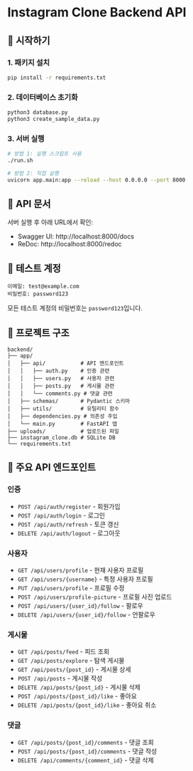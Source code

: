 # Instagram Clone Backend API

## 🚀 시작하기

### 1. 패키지 설치
```bash
pip install -r requirements.txt
```

### 2. 데이터베이스 초기화
```bash
python3 database.py
python3 create_sample_data.py
```

### 3. 서버 실행
```bash
# 방법 1: 실행 스크립트 사용
./run.sh

# 방법 2: 직접 실행
uvicorn app.main:app --reload --host 0.0.0.0 --port 8000
```

## 📖 API 문서

서버 실행 후 아래 URL에서 확인:
- Swagger UI: http://localhost:8000/docs
- ReDoc: http://localhost:8000/redoc

## 🧪 테스트 계정

```
이메일: test@example.com
비밀번호: password123
```

모든 테스트 계정의 비밀번호는 `password123`입니다.

## 📁 프로젝트 구조

```
backend/
├── app/
│   ├── api/           # API 엔드포인트
│   │   ├── auth.py    # 인증 관련
│   │   ├── users.py   # 사용자 관련
│   │   ├── posts.py   # 게시물 관련
│   │   └── comments.py # 댓글 관련
│   ├── schemas/       # Pydantic 스키마
│   ├── utils/         # 유틸리티 함수
│   ├── dependencies.py # 의존성 주입
│   └── main.py        # FastAPI 앱
├── uploads/           # 업로드된 파일
├── instagram_clone.db # SQLite DB
└── requirements.txt
```

## 🔑 주요 API 엔드포인트

### 인증
- `POST /api/auth/register` - 회원가입
- `POST /api/auth/login` - 로그인
- `POST /api/auth/refresh` - 토큰 갱신
- `DELETE /api/auth/logout` - 로그아웃

### 사용자
- `GET /api/users/profile` - 현재 사용자 프로필
- `GET /api/users/{username}` - 특정 사용자 프로필
- `PUT /api/users/profile` - 프로필 수정
- `POST /api/users/profile-picture` - 프로필 사진 업로드
- `POST /api/users/{user_id}/follow` - 팔로우
- `DELETE /api/users/{user_id}/follow` - 언팔로우

### 게시물
- `GET /api/posts/feed` - 피드 조회
- `GET /api/posts/explore` - 탐색 게시물
- `GET /api/posts/{post_id}` - 게시물 상세
- `POST /api/posts` - 게시물 작성
- `DELETE /api/posts/{post_id}` - 게시물 삭제
- `POST /api/posts/{post_id}/like` - 좋아요
- `DELETE /api/posts/{post_id}/like` - 좋아요 취소

### 댓글
- `GET /api/posts/{post_id}/comments` - 댓글 조회
- `POST /api/posts/{post_id}/comments` - 댓글 작성
- `DELETE /api/comments/{comment_id}` - 댓글 삭제